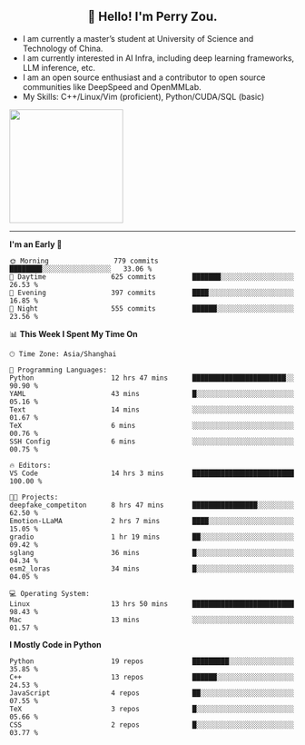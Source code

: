 <h2 align="center">👋 Hello! I'm Perry Zou.</h2>

- I am currently a master’s student at University of Science and Technology of China.
- I am currently interested in AI Infra, including deep learning frameworks, LLM inference, etc.
- I am an open source enthusiast and a contributor to open source communities like DeepSpeed and OpenMMLab.
- My Skills: C++/Linux/Vim (proficient), Python/CUDA/SQL (basic)

<img height=200 align="center" src="https://github-readme-stats.vercel.app/api?username=zonepg" />

-------

<!--START_SECTION:waka-->
**I'm an Early 🐤** 

```text
🌞 Morning                779 commits         ████████░░░░░░░░░░░░░░░░░   33.06 % 
🌆 Daytime                625 commits         ███████░░░░░░░░░░░░░░░░░░   26.53 % 
🌃 Evening                397 commits         ████░░░░░░░░░░░░░░░░░░░░░   16.85 % 
🌙 Night                  555 commits         ██████░░░░░░░░░░░░░░░░░░░   23.56 % 
```


📊 **This Week I Spent My Time On** 

```text
🕑︎ Time Zone: Asia/Shanghai

💬 Programming Languages: 
Python                   12 hrs 47 mins      ███████████████████████░░   90.90 % 
YAML                     43 mins             █░░░░░░░░░░░░░░░░░░░░░░░░   05.16 % 
Text                     14 mins             ░░░░░░░░░░░░░░░░░░░░░░░░░   01.67 % 
TeX                      6 mins              ░░░░░░░░░░░░░░░░░░░░░░░░░   00.76 % 
SSH Config               6 mins              ░░░░░░░░░░░░░░░░░░░░░░░░░   00.75 % 

🔥 Editors: 
VS Code                  14 hrs 3 mins       █████████████████████████   100.00 % 

🐱‍💻 Projects: 
deepfake_competiton      8 hrs 47 mins       ████████████████░░░░░░░░░   62.50 % 
Emotion-LLaMA            2 hrs 7 mins        ████░░░░░░░░░░░░░░░░░░░░░   15.05 % 
gradio                   1 hr 19 mins        ██░░░░░░░░░░░░░░░░░░░░░░░   09.42 % 
sglang                   36 mins             █░░░░░░░░░░░░░░░░░░░░░░░░   04.34 % 
esm2_loras               34 mins             █░░░░░░░░░░░░░░░░░░░░░░░░   04.05 % 

💻 Operating System: 
Linux                    13 hrs 50 mins      █████████████████████████   98.43 % 
Mac                      13 mins             ░░░░░░░░░░░░░░░░░░░░░░░░░   01.57 % 
```

**I Mostly Code in Python** 

```text
Python                   19 repos            █████████░░░░░░░░░░░░░░░░   35.85 % 
C++                      13 repos            ██████░░░░░░░░░░░░░░░░░░░   24.53 % 
JavaScript               4 repos             ██░░░░░░░░░░░░░░░░░░░░░░░   07.55 % 
TeX                      3 repos             █░░░░░░░░░░░░░░░░░░░░░░░░   05.66 % 
CSS                      2 repos             █░░░░░░░░░░░░░░░░░░░░░░░░   03.77 % 
```




<!--END_SECTION:waka-->
